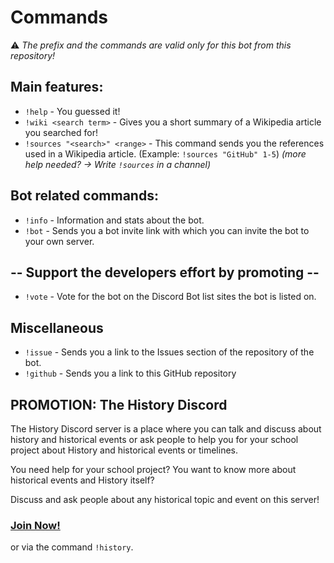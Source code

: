 # Commands

⚠️ _The prefix and the commands are valid only for this bot from this repository!_

## Main features:

- ``!help`` - You guessed it!
- ``!wiki <search term>`` - Gives you a short summary of a Wikipedia article you searched for! 
- ``!sources "<search>" <range>`` - This command sends you the references used in a Wikipedia article. (Example: ``!sources "GitHub" 1-5``) *(more help needed? -> Write ``!sources`` in a channel)*


## Bot related commands:
- ``!info`` - Information and stats about the bot.
- ``!bot`` - Sends you a bot invite link with which you can invite the bot
to your own server.

## -- Support the developers effort by promoting --
- ``!vote`` - Vote for the bot on the Discord Bot list sites the bot is listed on. 

## Miscellaneous
- ``!issue`` - Sends you a link to the Issues section of the repository of the bot.
- ``!github`` - Sends you a link to this GitHub repository

## PROMOTION: The History Discord

The History Discord server is a place where you can talk and discuss about history and historical events or ask 
people to help you for your school project about History and historical events or timelines.

You need help for your school project? You want to know more about historical events and History itself? 

Discuss and ask people about any historical topic and event on this server!

### [**Join Now!**](https://discordapp.com/invite/XSG3YZ9)
or via the command ``!history``.
